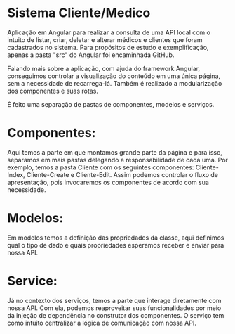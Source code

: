 # Sistema Cliente/Medico

Aplicação em Angular para realizar a consulta de uma API local com o intuito de listar, criar, deletar e alterar médicos e clientes que foram cadastrados no sistema. Para propósitos de estudo e exemplificação, apenas a pasta "src" do Angular foi encaminhada GitHub.

Falando mais sobre a aplicação, com ajuda do framework Angular, conseguimos controlar a visualização do conteúdo em uma única página, sem a necessidade de recarrega-lá. Também é realizado a modularização dos componentes e suas rotas.

É feito uma separação de pastas de componentes, modelos e serviços.

# Componentes:
Aqui temos a parte em que montamos grande parte da página e para isso, separamos em mais pastas delegando a responsabilidade de cada uma. Por exemplo, temos a pasta Cliente com os seguintes componentes: Cliente-Index, Cliente-Create e Cliente-Edit. Assim podemos controlar o fluxo de apresentação, pois invocaremos os componentes de acordo com sua necessidade.

# Modelos: 
Em modelos temos a definição das propriedades da classe, aqui definimos qual o tipo de dado e quais propriedades esperamos receber e enviar para nossa API.

# Service: 

Já no contexto dos serviços, temos a parte que interage diretamente com nossa API. Com ela, podemos reaproveitar suas funcionalidades por meio da injeção de dependência no construtor dos componentes. O serviço tem como intuito centralizar a lógica de comunicação com nossa API.
